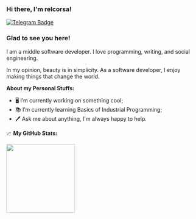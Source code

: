 ### Hi there, I'm relcorsa!

[![Telegram Badge](https://img.shields.io/badge/-Telegram-0088cc?style=flat-square&logo=Telegram&logoColor=white)](https://t.me/relcorsa)

### Glad to see you here!

I am a middle software developer. I love programming, writing, and social engineering.

In my opinion, beauty is in simplicity. As a software developer, I enjoy making things that change the world.

**About my Personal Stuffs:**

- 🖥️ I’m currently working on something cool;
- 📚 I’m currently learning Basics of Industrial Programming;
- 🖊️ Ask me about anything, I'm always happy to help.

📈 **My GitHub Stats:**
<p>
  <img height="180em" src="https://github-readme-stats.vercel.app/api?username=relcorsa&show_icons=true&hide_border=true&&count_private=true&include_all_commits=true" />
</p>




